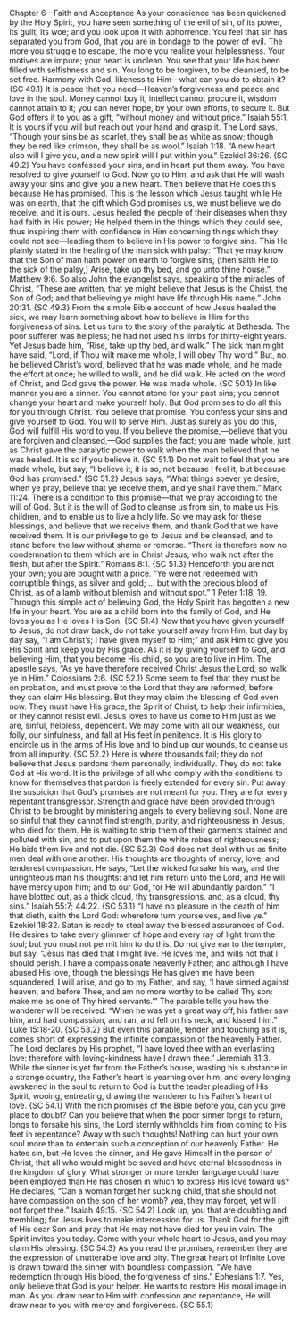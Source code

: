 Chapter 6—Faith and Acceptance
As your conscience has been quickened by the Holy Spirit, you have seen something of the evil of sin, of its power, its guilt, its woe; and you look upon it with abhorrence. You feel that sin has separated you from God, that you are in bondage to the power of evil. The more you struggle to escape, the more you realize your helplessness. Your motives are impure; your heart is unclean. You see that your life has been filled with selfishness and sin. You long to be forgiven, to be cleansed, to be set free. Harmony with God, likeness to Him—what can you do to obtain it? {SC 49.1}
It is peace that you need—Heaven’s forgiveness and peace and love in the soul. Money cannot buy it, intellect cannot procure it, wisdom cannot attain to it; you can never hope, by your own efforts, to secure it. But God offers it to you as a gift, “without money and without price.” Isaiah 55:1. It is yours if you will but reach out your hand and grasp it. The Lord says, “Though your sins be as scarlet, they shall be as white as snow; though they be red like crimson, they shall be as wool.” Isaiah 1:18. “A new heart also will I give you, and a new spirit will I put within you.” Ezekiel 36:26. {SC 49.2}
You have confessed your sins, and in heart put them away. You have resolved to give yourself to God. Now go to Him, and ask that He will wash away your sins and give you a new heart. Then believe that He does this because He has promised. This is the lesson which Jesus taught while He was on earth, that the gift which God promises us, we must believe we do receive, and it is ours. Jesus healed the people of their diseases when they had faith in His power; He helped them in the things which they could see, thus inspiring them with confidence in Him concerning things which they could not see—leading them to believe in His power to forgive sins. This He plainly stated in the healing of the man sick with palsy: “That ye may know that the Son of man hath power on earth to forgive sins, (then saith He to the sick of the palsy,) Arise, take up thy bed, and go unto thine house.” Matthew 9:6. So also John the evangelist says, speaking of the miracles of Christ, “These are written, that ye might believe that Jesus is the Christ, the Son of God; and that believing ye might have life through His name.” John 20:31. {SC 49.3}
From the simple Bible account of how Jesus healed the sick, we may learn something about how to believe in Him for the forgiveness of sins. Let us turn to the story of the paralytic at Bethesda. The poor sufferer was helpless; he had not used his limbs for thirty-eight years. Yet Jesus bade him, “Rise, take up thy bed, and walk.” The sick man might have said, “Lord, if Thou wilt make me whole, I will obey Thy word.” But, no, he believed Christ’s word, believed that he was made whole, and he made the effort at once; he willed to walk, and he did walk. He acted on the word of Christ, and God gave the power. He was made whole. {SC 50.1}
In like manner you are a sinner. You cannot atone for your past sins; you cannot change your heart and make yourself holy. But God promises to do all this for you through Christ. You believe that promise. You confess your sins and give yourself to God. You will to serve Him. Just as surely as you do this, God will fulfill His word to you. If you believe the promise,—believe that you are forgiven and cleansed,—God supplies the fact; you are made whole, just as Christ gave the paralytic power to walk when the man believed that he was healed. It is so if you believe it. {SC 51.1}
Do not wait to feel that you are made whole, but say, “I believe it; it is so, not because I feel it, but because God has promised.” {SC 51.2}
Jesus says, “What things soever ye desire, when ye pray, believe that ye receive them, and ye shall have them.” Mark 11:24. There is a condition to this promise—that we pray according to the will of God. But it is the will of God to cleanse us from sin, to make us His children, and to enable us to live a holy life. So we may ask for these blessings, and believe that we receive them, and thank God that we have received them. It is our privilege to go to Jesus and be cleansed, and to stand before the law without shame or remorse. “There is therefore now no condemnation to them which are in Christ Jesus, who walk not after the flesh, but after the Spirit.” Romans 8:1. {SC 51.3}
Henceforth you are not your own; you are bought with a price. “Ye were not redeemed with corruptible things, as silver and gold; ... but with the precious blood of Christ, as of a lamb without blemish and without spot.” 1 Peter 1:18, 19. Through this simple act of believing God, the Holy Spirit has begotten a new life in your heart. You are as a child born into the family of God, and He loves you as He loves His Son. {SC 51.4}
Now that you have given yourself to Jesus, do not draw back, do not take yourself away from Him, but day by day say, “I am Christ’s; I have given myself to Him;” and ask Him to give you His Spirit and keep you by His grace. As it is by giving yourself to God, and believing Him, that you become His child, so you are to live in Him. The apostle says, “As ye have therefore received Christ Jesus the Lord, so walk ye in Him.” Colossians 2:6. {SC 52.1}
Some seem to feel that they must be on probation, and must prove to the Lord that they are reformed, before they can claim His blessing. But they may claim the blessing of God even now. They must have His grace, the Spirit of Christ, to help their infirmities, or they cannot resist evil. Jesus loves to have us come to Him just as we are, sinful, helpless, dependent. We may come with all our weakness, our folly, our sinfulness, and fall at His feet in penitence. It is His glory to encircle us in the arms of His love and to bind up our wounds, to cleanse us from all impurity. {SC 52.2}
Here is where thousands fail; they do not believe that Jesus pardons them personally, individually. They do not take God at His word. It is the privilege of all who comply with the conditions to know for themselves that pardon is freely extended for every sin. Put away the suspicion that God’s promises are not meant for you. They are for every repentant transgressor. Strength and grace have been provided through Christ to be brought by ministering angels to every believing soul. None are so sinful that they cannot find strength, purity, and righteousness in Jesus, who died for them. He is waiting to strip them of their garments stained and polluted with sin, and to put upon them the white robes of righteousness; He bids them live and not die. {SC 52.3}
God does not deal with us as finite men deal with one another. His thoughts are thoughts of mercy, love, and tenderest compassion. He says, “Let the wicked forsake his way, and the unrighteous man his thoughts: and let him return unto the Lord, and He will have mercy upon him; and to our God, for He will abundantly pardon.” “I have blotted out, as a thick cloud, thy transgressions, and, as a cloud, thy sins.” Isaiah 55:7; 44:22. {SC 53.1}
“I have no pleasure in the death of him that dieth, saith the Lord God: wherefore turn yourselves, and live ye.” Ezekiel 18:32. Satan is ready to steal away the blessed assurances of God. He desires to take every glimmer of hope and every ray of light from the soul; but you must not permit him to do this. Do not give ear to the tempter, but say, “Jesus has died that I might live. He loves me, and wills not that I should perish. I have a compassionate heavenly Father; and although I have abused His love, though the blessings He has given me have been squandered, I will arise, and go to my Father, and say, ‘I have sinned against heaven, and before Thee, and am no more worthy to be called Thy son: make me as one of Thy hired servants.’” The parable tells you how
the wanderer will be received: “When he was yet a great way off, his father saw him, and had compassion, and ran, and fell on his neck, and kissed him.” Luke 15:18-20. {SC 53.2}
But even this parable, tender and touching as it is, comes short of expressing the infinite compassion of the heavenly Father. The Lord declares by His prophet, “I have loved thee with an everlasting love: therefore with loving-kindness have I drawn thee.” Jeremiah 31:3. While the sinner is yet far from the Father’s house, wasting his substance in a strange country, the Father’s heart is yearning over him; and every longing awakened in the soul to return to God is but the tender pleading of His Spirit, wooing, entreating, drawing the wanderer to his Father’s heart of love. {SC 54.1}
With the rich promises of the Bible before you, can you give place to doubt? Can you believe that when the poor sinner longs to return, longs to forsake his sins, the Lord sternly withholds him from coming to His feet in repentance? Away with such thoughts! Nothing can hurt your own soul more than to entertain such a conception of our heavenly Father. He hates sin, but He loves the sinner, and He gave Himself in the person of Christ, that all who would might be saved and have eternal blessedness in the kingdom of glory. What stronger or more tender language could have been employed than He has chosen in which to express His love toward us? He declares, “Can a woman forget her sucking child, that she should not have compassion on the son of her womb? yea, they may forget, yet will I not forget thee.” Isaiah 49:15. {SC 54.2}
Look up, you that are doubting and trembling; for Jesus lives to make intercession for us. Thank God for the gift of His dear Son and pray that He may not have died for you in vain. The Spirit invites you today. Come with your whole heart to Jesus, and you may claim His blessing. {SC 54.3}
As you read the promises, remember they are the expression of unutterable love and pity. The great heart of Infinite Love is drawn toward the sinner with boundless compassion. “We have redemption through His blood, the forgiveness of sins.” Ephesians 1:7. Yes, only believe that God is your helper. He wants to restore His moral image in man. As you draw near to Him with confession and repentance, He will draw near to you with mercy and forgiveness. {SC 55.1}
